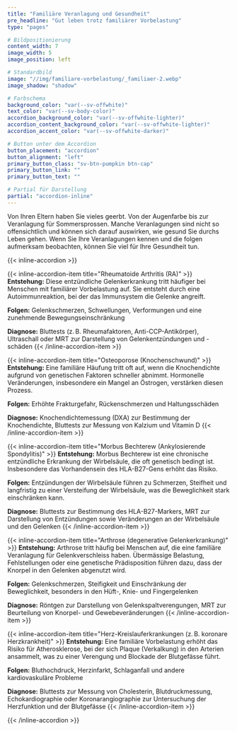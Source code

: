 ```yaml
---
title: "Familiäre Veranlagung und Gesundheit"
pre_headline: "Gut leben trotz familiärer Vorbelastung"
type: "pages"

# Bildpositionierung
content_width: 7
image_width: 5
image_position: left

# Standardbild
image: "//img/familiare-vorbelastung/_familiaer-2.webp"
image_shadow: "shadow"

# Farbschema
background_color: "var(--sv-offwhite)"
text_color: "var(--sv-body-color)"
accordion_background_color: "var(--sv-offwhite-lighter)"
accordion_content_background_color: "var(--sv-offwhite-lighter)"
accordion_accent_color: "var(--sv-offwhite-darker)"

# Button unter dem Accordion
button_placement: "accordion"
button_alignment: "left"
primary_button_class: "sv-btn-pumpkin btn-cap"
primary_button_link: ""
primary_button_text: ""

# Partial für Darstellung
partial: "accordion-inline"
---
```


Von Ihren Eltern haben Sie vieles geerbt. Von der Augenfarbe bis zur Veranlagung für Sommersprossen. Manche Veranlagungen sind nicht so offensichtlich und können sich darauf auswirken, wie gesund Sie durchs Leben gehen. Wenn Sie Ihre Veranlagungen kennen und die folgen aufmerksam beobachten, können Sie viel für Ihre Gesundheit tun. 

{{< inline-accordion >}}

{{< inline-accordion-item title="Rheumatoide Arthritis (RA)" >}}
**Entstehung:** Diese entzündliche Gelenkerkrankung tritt häufiger bei Menschen mit familiärer Vorbelastung auf. Sie entsteht durch eine Autoimmunreaktion, bei der das Immunsystem die Gelenke angreift.

**Folgen:** Gelenkschmerzen, Schwellungen, Verformungen und eine zunehmende Bewegungseinschränkung

**Diagnose:** Bluttests (z. B. Rheumafaktoren, Anti-CCP-Antikörper), Ultraschall oder MRT zur Darstellung von Gelenkentzündungen und -schäden
{{< /inline-accordion-item >}}

{{< inline-accordion-item title="Osteoporose (Knochenschwund)" >}}
**Entstehung:** Eine familiäre Häufung tritt oft auf, wenn die Knochendichte aufgrund von genetischen Faktoren schneller abnimmt. Hormonelle Veränderungen, insbesondere ein Mangel an Östrogen, verstärken diesen Prozess.

**Folgen:** Erhöhte Frakturgefahr, Rückenschmerzen und Haltungsschäden

**Diagnose:** Knochendichtemessung (DXA) zur Bestimmung der Knochendichte, Bluttests zur Messung von Kalzium und Vitamin D
{{< /inline-accordion-item >}}

{{< inline-accordion-item title="Morbus Bechterew (Ankylosierende Spondylitis)" >}}
**Entstehung:** Morbus Bechterew ist eine chronische entzündliche Erkrankung der Wirbelsäule, die oft genetisch bedingt ist. Insbesondere das Vorhandensein des HLA-B27-Gens erhöht das Risiko.

**Folgen:** Entzündungen der Wirbelsäule führen zu Schmerzen, Steifheit und langfristig zu einer Versteifung der Wirbelsäule, was die Beweglichkeit stark einschränken kann.

**Diagnose:** Bluttests zur Bestimmung des HLA-B27-Markers, MRT zur Darstellung von Entzündungen sowie Veränderungen an der Wirbelsäule und den Gelenken
{{< /inline-accordion-item >}}

{{< inline-accordion-item title="Arthrose (degenerative Gelenkerkrankung)" >}}
**Entstehung:** Arthrose tritt häufig bei Menschen auf, die eine familiäre Veranlagung für Gelenkverschleiss haben. Übermässige Belastung, Fehlstellungen oder eine genetische Prädisposition führen dazu, dass der Knorpel in den Gelenken abgenutzt wird.

**Folgen:** Gelenkschmerzen, Steifigkeit und Einschränkung der Beweglichkeit, besonders in den Hüft-, Knie- und Fingergelenken

**Diagnose:** Röntgen zur Darstellung von Gelenkspaltverengungen, MRT zur Beurteilung von Knorpel- und Gewebeveränderungen
{{< /inline-accordion-item >}}

{{< inline-accordion-item title="Herz-Kreislauferkrankungen (z. B. koronare Herzkrankheit)" >}}
**Entstehung:** Eine familiäre Vorbelastung erhöht das Risiko für Atherosklerose, bei der sich Plaque (Verkalkung) in den Arterien ansammelt, was zu einer Verengung und Blockade der Blutgefässe führt.

**Folgen:** Bluthochdruck, Herzinfarkt, Schlaganfall und andere kardiovaskuläre Probleme

**Diagnose:** Bluttests zur Messung von Cholesterin, Blutdruckmessung, Echokardiographie oder Koronarangiographie zur Untersuchung der Herzfunktion und der Blutgefässe
{{< /inline-accordion-item >}}

{{< /inline-accordion >}}
